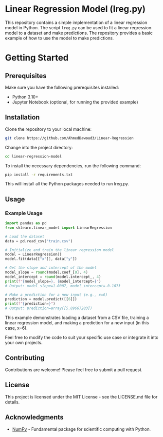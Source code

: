 # Linear Regression Model (lreg.py)

This repository contains a simple implementation of a linear regression model in Python. The script `lreg.py` can be used to fit a linear regression model to a dataset and make predictions. The repository provides a basic example of how to use the model to make predictions.

# Getting Started

## Prerequisites

Make sure you have the following prerequisites installed:

- Python 3.10+
- Jupyter Notebook (optional, for running the provided example)

## Installation

Clone the repository to your local machine:

```bash
git clone https://github.com/AhmedDawoud3/Linear-Regression
```

Change into the project directory:

```bash
cd linear-regression-model
```

To install the necessary dependencies, run the following command:

```bash
pip install -r requirements.txt
```

This will install all the Python packages needed to run lreg.py.

## Usage

### Example Usage

```python
import pandas as pd
from sklearn.linear_model import LinearRegression

# Load the dataset
data = pd.read_csv("train.csv")

# Initialize and train the linear regression model
model = LinearRegression()
model.fit(data[["x"]], data["y"])

# Get the slope and intercept of the model
model_slope = round(model.coef_[0], 4)
model_intercept = round(model.intercept_, 4)
print(f"{model_slope=}, {model_intercept=}")
# Output: model_slope=1.0007, model_intercept=-0.1073

# Make a prediction for a new input (e.g., x=6)
prediction = model.predict([[6]])
print(f"{prediction=}")
# Output: prediction=array([5.89667283])
```

This example demonstrates loading a dataset from a CSV file, training a linear regression model, and making a prediction for a new input (in this case, x=6).

Feel free to modify the code to suit your specific use case or integrate it into your own projects.

## Contributing

Contributions are welcome! Please feel free to submit a pull request.

## License

This project is licensed under the MIT License - see the LICENSE.md file for details.

## Acknowledgments

- [NumPy](https://numpy.org/) - Fundamental package for scientific computing with Python.
